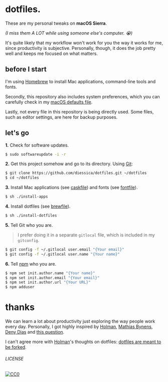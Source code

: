 # dotfiles.
These are my personal tweaks on **macOS Sierra**.

*(I miss them A LOT while using someone else's computer. :sob:)*

It's quite likely that my workflow won't work for you the way it works for me, since productivity is subjective. Personally, though, it does the job pretty well and keeps me focused on what matters.

## before I start
I'm using [Homebrew](https://brew.sh/) to install Mac applications, command-line tools and fonts.

Secondly, this repository also includes system preferences, which you can carefully check in my [macOS defaults file](macos/defaults).

Lastly, not every file in this repository is being directly used. Some files, such as editor settings, are here for backup purposes.

## let's go
**1.** Check for software updates.
```sh
$ sudo softwareupdate -i -r
```

**2.** Get this project somehow and go to its directory. Using [Git](http://www.git-scm.com/):
```sh
$ git clone https://github.com/diessica/dotfiles.git ~/dotfiles
$ cd ~/dotfiles
```

**3.** Install Mac applications (see [caskfile](caskfile)) and fonts (see [fontfile](fontfile)).

```sh
$ sh ./install-apps
```

**4.** Install dotfiles (see [brewfile](brewfile)).

```sh
$ sh ./install-dotfiles
```

**5.** Tell Git who you are.
> I prefer doing it in a separate `gitlocal` file, which is included in my `gitconfig`.

```sh
$ git config -f ~/.gitlocal user.email "{Your email}"
$ git config -f ~/.gitlocal user.name "{Your name}"
```

**6.** Tell [npm](https://www.npmjs.com/) who you are.
```sh
$ npm set init.author.name "{Your name}"
$ npm set init.author.email "{Your email}"
$ npm set init.author.url "{Your URL}"
$ npm adduser
```

# thanks
We can learn a lot about productivity just exploring the way people work every day. Personally, I got highly inspired by [Holman](https://github.com/holman), [Mathias Bynens](https://github.com/mathiasbynens/dotfiles), [Deny Dias](https://github.com/denydias/dotfiles) and [this question](http://stackoverflow.com/questions/171563/whats-in-your-zshrc).

I can't agree more with [Holman](https://github.com/holman)'s thoughts on dotfiles: [dotfiles are meant to be forked](http://zachholman.com/2010/08/dotfiles-are-meant-to-be-forked).

###### LICENSE
[![CC0](http://mirrors.creativecommons.org/presskit/buttons/88x31/svg/cc-zero.svg)](http://creativecommons.org/publicdomain/zero/1.0/)
